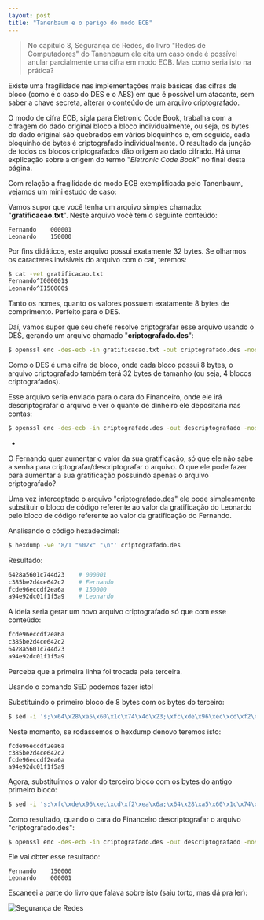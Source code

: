 ```yaml
---
layout: post
title: "Tanenbaum e o perigo do modo ECB"
---
```


> No capítulo 8, Segurança de Redes, do livro "Redes de Computadores" do Tanenbaum ele cita um caso onde é possível anular parcialmente uma cifra em modo ECB. Mas como seria isto na prática?

Existe uma fragilidade nas implementações mais básicas das cifras de bloco (como é o caso do DES e o AES) em que é possível um atacante, sem saber a chave secreta, alterar o conteúdo de um arquivo criptografado.

O modo de cifra ECB, sigla para Eletronic Code Book, trabalha com a cifragem do dado original bloco a bloco individualmente, ou seja, os bytes do dado original são quebrados em vários bloquinhos e, em seguida, cada bloquinho de bytes é criptografado individualmente. O resultado da junção de todos os blocos criptografados dão origem ao dado cifrado. Há uma explicação sobre a origem do termo "*Eletronic Code Book*" no final desta página.

Com relação a fragilidade do modo ECB exemplificada pelo Tanenbaum, vejamos um mini estudo de caso:

Vamos supor que você tenha um arquivo simples chamado: "**gratificacao.txt**". Neste arquivo você tem o seguinte conteúdo:

```
Fernando	000001
Leonardo	150000
```

Por fins didáticos, este arquivo possui exatamente 32 bytes. Se olharmos os caracteres invisíveis do arquivo com o cat, teremos:

```bash
$ cat -vet gratificacao.txt 
Fernando^I000001$
Leonardo^I150000$
```

Tanto os nomes, quanto os valores possuem exatamente 8 bytes de comprimento. Perfeito para o DES.

Daí, vamos supor que seu chefe resolve criptografar esse arquivo usando o DES, gerando um arquivo chamado "**criptografado.des**":

```bash
$ openssl enc -des-ecb -in gratificacao.txt -out criptografado.des -nosalt -nopad -e
```

Como o DES é uma cifra de bloco, onde cada bloco possui 8 bytes, o arquivo criptografado também terá 32 bytes de tamanho (ou seja, 4 blocos criptografados).

Esse arquivo seria enviado para o cara do Financeiro, onde ele irá descriptografar o arquivo e ver o quanto de dinheiro ele depositaria nas contas:

```bash
$ openssl enc -des-ecb -in criptografado.des -out descriptografado -nosalt -nopad -d
```

-

O Fernando quer aumentar o valor da sua gratificação, só que ele não sabe a senha para criptografar/descriptografar o arquivo. O que ele pode fazer para aumentar a sua gratificação possuindo apenas o arquivo criptografado?

Uma vez interceptado o arquivo "criptografado.des" ele pode simplesmente substituir o bloco de código referente ao valor da gratificação do Leonardo pelo bloco de código referente ao valor da gratificação do Fernando.

Analisando o código hexadecimal:

```bash
$ hexdump -ve '8/1 "%02x" "\n"' criptografado.des
```

Resultado:

```bash
6428a5601c744d23	# 000001
c385be2d4ce642c2	# Fernando
fcde96eccdf2ea6a	# 150000
a94e92dc01f1f5a9	# Leonardo
```

A ideia seria gerar um novo arquivo criptografado só que com esse conteúdo:

```bash
fcde96eccdf2ea6a
c385be2d4ce642c2
6428a5601c744d23
a94e92dc01f1f5a9
```

Perceba que a primeira linha foi trocada pela terceira.

Usando o comando SED podemos fazer isto!

Substituindo o primeiro bloco de 8 bytes com os bytes do terceiro:

```bash
$ sed -i 's;\x64\x28\xa5\x60\x1c\x74\x4d\x23;\xfc\xde\x96\xec\xcd\xf2\xea\x6a;g' criptografado.des
```

Neste momento, se rodássemos o hexdump denovo teremos isto:

```
fcde96eccdf2ea6a
c385be2d4ce642c2
fcde96eccdf2ea6a
a94e92dc01f1f5a9
```

Agora, substituímos o valor do terceiro bloco com os bytes do antigo primeiro bloco:

```bash
$ sed -i 's;\xfc\xde\x96\xec\xcd\xf2\xea\x6a;\x64\x28\xa5\x60\x1c\x74\x4d\x23;2g' criptografado.des
```

Como resultado, quando o cara do Financeiro descriptografar o arquivo "criptografado.des":

```bash
$ openssl enc -des-ecb -in criptografado.des -out descriptografado -nosalt -nopad -d
```

Ele vai obter esse resultado:

```
Fernando	150000
Leonardo	000001
```

Escaneei a parte do livro que falava sobre isto (saiu torto, mas dá pra ler):

![Segurança de Redes](https://raw.githubusercontent.com/m0blabs/m0blabs.github.io/master/images/2016-12-09/ecb.png)
